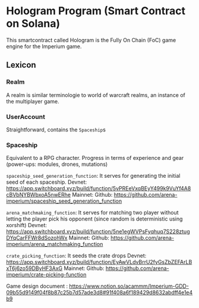 # Hologram Program (Smart Contract on Solana)

This smartcontract called Hologram is the Fully On Chain (FoC) game engine for the Imperium game.

## Lexicon

### Realm

A realm is similar terminologie to world of warcraft realms, an instance of the multiplayer game.

### UserAccount

Straightforward, contains the `Spaceship`s

### Spaceship

Equivalent to a RPG character. Progress in terms of experience and gear (power-ups: modules, drones, mutations)

`spaceship_seed_generation_function`: It serves for generating the initial seed of each spaceship.
Devnet: <https://app.switchboard.xyz/build/function/5vPREeVxqBEyY499k9VuYf4A8cBVbNYBWbxoA5nwERhe>
Mainnet:
Github: <https://github.com/arena-imperium/spaceship_seed_generation_function>

`arena_matchmaking_function`: It serves for matching two player without letting the player pick his opponent (since random is deterministic using xorshift)
Devnet: <https://app.switchboard.xyz/build/function/5ne1egWVPsFyqhuq7S228ztugDYqCarFFWr8dSozohWx>
Mainnet:
Github: <https://github.com/arena-imperium/arena_matchmaking_function>

`crate_picking_function`: It seeds the crate drops
Devnet: <https://app.switchboard.xyz/build/function/EyAwVLdvBrrU2fyGsZbZEFArLBxT6j6zo59DByHF3AxG>
Mainnet:
Github: <https://github.com/arena-imperium/crate-picking-function>

Game design document : <https://www.notion.so/acammm/Imperium-GDD-09b55d9149f04f8b87c25b7d57ade3d8#91f408a6f189429d8632abdff4e1e4b9>
